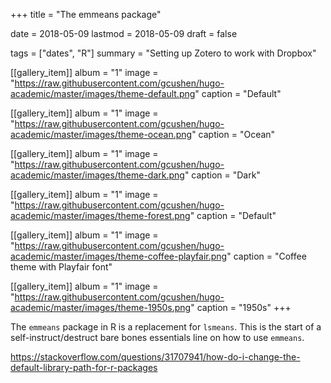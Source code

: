 +++
title = "The emmeans package"

date = 2018-05-09
lastmod = 2018-05-09
draft = false


tags = ["dates", "R"]
summary = "Setting up Zotero to work with Dropbox"


[[gallery_item]]
album = "1"
image = "https://raw.githubusercontent.com/gcushen/hugo-academic/master/images/theme-default.png"
caption = "Default"

[[gallery_item]]
album = "1"
image = "https://raw.githubusercontent.com/gcushen/hugo-academic/master/images/theme-ocean.png"
caption = "Ocean"

[[gallery_item]]
album = "1"
image = "https://raw.githubusercontent.com/gcushen/hugo-academic/master/images/theme-dark.png"
caption = "Dark"

[[gallery_item]]
album = "1"
image = "https://raw.githubusercontent.com/gcushen/hugo-academic/master/images/theme-forest.png"
caption = "Default"

[[gallery_item]]
album = "1"
image = "https://raw.githubusercontent.com/gcushen/hugo-academic/master/images/theme-coffee-playfair.png"
caption = "Coffee theme with Playfair font"

[[gallery_item]]
album = "1"
image = "https://raw.githubusercontent.com/gcushen/hugo-academic/master/images/theme-1950s.png"
caption = "1950s"
+++




The `emmeans` package in R is a replacement for `lsmeans`. This is the start of a self-instruct/destruct bare bones essentials line on how to use `emmeans`.

https://stackoverflow.com/questions/31707941/how-do-i-change-the-default-library-path-for-r-packages

